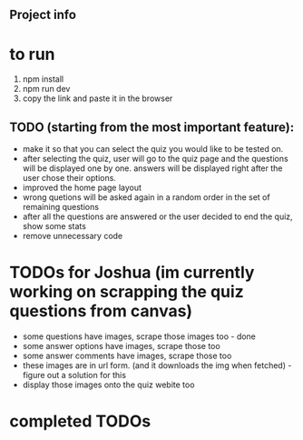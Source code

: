 ## Project info

# to run
1) npm install
2) npm run dev
3) copy the link and paste it in the browser

## TODO (starting from the most important feature):
- make it so that you can select the quiz you would like to be tested on.
- after selecting the quiz, user will go to the quiz page and the questions will be displayed one by one. answers will be displayed right after the user chose their options. 
- improved the home page layout
- wrong quetions will be asked again in a random order in the set of remaining questions
- after all the questions are answered or the user decided to end the quiz, show some stats
- remove unnecessary code

# TODOs for Joshua (im currently working on scrapping the quiz questions from canvas)
- some questions have images, scrape those images too - done
- some answer options have images, scrape those too
- some answer comments have images, scrape those too
- these images are in url form. (and it downloads the img when fetched) - figure out a solution for this
- display those images onto the quiz webite too

# completed TODOs